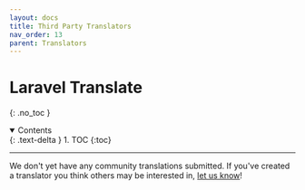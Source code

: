 ```yaml
---
layout: docs
title: Third Party Translators
nav_order: 13
parent: Translators
---
```


# Laravel Translate
{: .no_toc }

<details open markdown="block">
  <summary>
    Contents
  </summary>
  {: .text-delta }
1. TOC
{:toc}
</details>

---

We don't yet have any community translations submitted. If you've created a translator you think others may be interested in, [let us know](mailto:tobytwigger1@gmail.com)!

